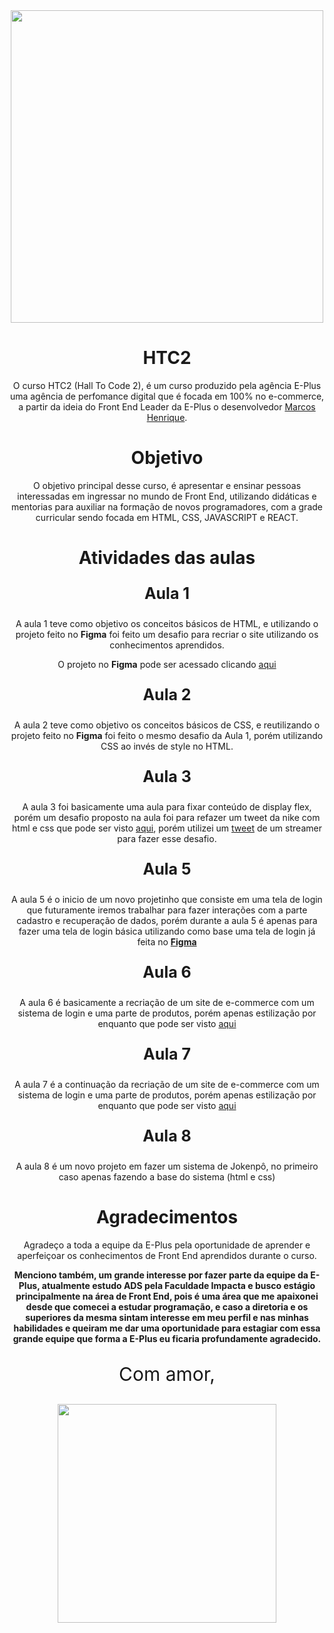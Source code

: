 <div align=center>
<img src="https://www.agenciaeplus.com.br/wp-content/uploads/2021/06/logo-agencia-eplus-partner-portal.jpg" width=500px>

# HTC2
O curso HTC2 (Hall To Code 2), é um curso produzido pela agência E-Plus uma agência de perfomance digital que é focada em 100% no e-commerce, a partir da ideia do Front End Leader da E-Plus o desenvolvedor <a href="https://www.linkedin.com/in/marcos-henrique-57a162188/">Marcos Henrique</a>.

# Objetivo

O objetivo principal desse curso, é apresentar e ensinar pessoas interessadas em ingressar no mundo de Front End, utilizando didáticas e mentorias para auxiliar na formação de novos programadores, com a grade curricular sendo focada em HTML, CSS, JAVASCRIPT e REACT.

# Atividades das aulas
</div>

<div align=center>
<p style="font-size:25px"><b>Aula 1</b></p>
A aula 1 teve como objetivo os conceitos básicos de HTML, e utilizando o projeto feito no <b>Figma</b> foi feito um desafio para recriar o site utilizando os conhecimentos aprendidos.<p>
<p> O projeto no <b>Figma</b> pode ser acessado clicando <a href="https://www.figma.com/file/1cwSFRvcNzZqy3XQJpD22D/Atividades-HTC?node-id=20%3A14">aqui</a></p>

<p style="font-size:25px"><b>Aula 2</b></p>
<p>A aula 2 teve como objetivo os conceitos básicos de CSS, e reutilizando o projeto feito no <b>Figma</b> foi feito o mesmo desafio da Aula 1, porém utilizando CSS ao invés de style no HTML.</p>
  
<p style="font-size:25px"><b>Aula 3</b></p>
<p>A aula 3 foi basicamente uma aula para fixar conteúdo de display flex, porém um desafio proposto na aula foi para refazer um tweet da nike com html e css que pode ser visto <a href="https://www.figma.com/file/1cwSFRvcNzZqy3XQJpD22D/Atividades-HTC?node-id=40%3A12">aqui</a>, porém utilizei um <a href="https://twitter.com/DuqueNegrom/status/1416545705724981250">tweet</a> de um streamer para fazer esse desafio.</p>
  
<p style="font-size:25px"><b>Aula 5</b></p>
<p>A aula 5 é o inicio de um novo projetinho que consiste em uma tela de login que futuramente iremos trabalhar para fazer interações com a parte cadastro e recuperação de dados, porém durante a aula 5 é apenas para fazer uma tela de login básica utilizando como base uma tela de login já feita no <a href="https://www.figma.com/file/1cwSFRvcNzZqy3XQJpD22D/Atividades-HTC?node-id=0%3A1"><b>Figma</b></a></p>
  
<p style="font-size:25px"><b>Aula 6</b></p>
<p>A aula 6 é basicamente a recriação de um site de e-commerce com um sistema de login e uma parte de produtos, porém apenas estilização por enquanto que pode ser visto <a href="https://xd.adobe.com/view/a8954440-445b-4de8-8280-a3c2b4187117-fdc6/screen/f79b65b0-f0c2-4a63-8f1d-809ef2894ae1/">aqui</a></p>

<p style="font-size:25px"><b>Aula 7</b></p>
<p>A aula 7 é a continuação da recriação de um site de e-commerce com um sistema de login e uma parte de produtos, porém apenas estilização por enquanto que pode ser visto <a href="https://xd.adobe.com/view/a8954440-445b-4de8-8280-a3c2b4187117-fdc6/screen/f79b65b0-f0c2-4a63-8f1d-809ef2894ae1/">aqui</a></p>
  
<p style="font-size:25px"><b>Aula 8</b></p>
<p>A aula 8 é um novo projeto em fazer um sistema de Jokenpô, no primeiro caso apenas fazendo a base do sistema (html e css)</p>
  
# Agradecimentos
<p>Agradeço a toda a equipe da E-Plus pela oportunidade de aprender e aperfeiçoar os conhecimentos de Front End aprendidos durante o curso.</p>
<p><b>Menciono também, um grande interesse por fazer parte da equipe da E-Plus, atualmente estudo ADS pela Faculdade Impacta e busco estágio principalmente na área de Front End, pois é uma área que me apaixonei desde que comecei a estudar programação, e caso a diretoria e os superiores da mesma sintam interesse em meu perfil e nas minhas habilidades e queiram me dar uma oportunidade para estagiar com essa grande equipe que forma a E-Plus eu ficaria profundamente agradecido.</b></p>
<p style="font-size:30px">Com amor,</p>
<img src="https://i.imgur.com/l4QPoq8.jpg" width=350px></img>
</div>
